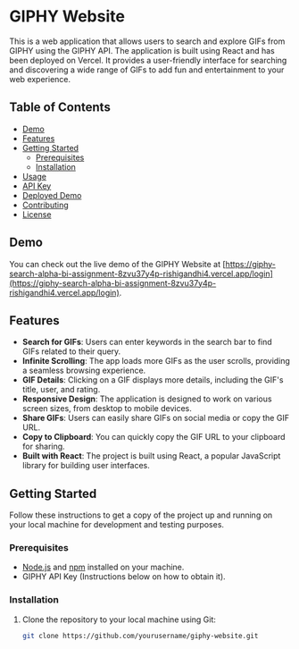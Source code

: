 # GIPHY Website

This is a web application that allows users to search and explore GIFs from GIPHY using the GIPHY API. The application is built using React and has been deployed on Vercel. It provides a user-friendly interface for searching and discovering a wide range of GIFs to add fun and entertainment to your web experience.

## Table of Contents

- [Demo](#demo)
- [Features](#features)
- [Getting Started](#getting-started)
  - [Prerequisites](#prerequisites)
  - [Installation](#installation)
- [Usage](#usage)
- [API Key](#api-key)
- [Deployed Demo](#deployed-demo)
- [Contributing](#contributing)
- [License](#license)

## Demo

You can check out the live demo of the GIPHY Website at [https://giphy-search-alpha-bi-assignment-8zvu37y4p-rishigandhi4.vercel.app/login](https://giphy-search-alpha-bi-assignment-8zvu37y4p-rishigandhi4.vercel.app/login).

## Features

- **Search for GIFs**: Users can enter keywords in the search bar to find GIFs related to their query.
- **Infinite Scrolling**: The app loads more GIFs as the user scrolls, providing a seamless browsing experience.
- **GIF Details**: Clicking on a GIF displays more details, including the GIF's title, user, and rating.
- **Responsive Design**: The application is designed to work on various screen sizes, from desktop to mobile devices.
- **Share GIFs**: Users can easily share GIFs on social media or copy the GIF URL.
- **Copy to Clipboard**: You can quickly copy the GIF URL to your clipboard for sharing.
- **Built with React**: The project is built using React, a popular JavaScript library for building user interfaces.

## Getting Started

Follow these instructions to get a copy of the project up and running on your local machine for development and testing purposes.

### Prerequisites

- [Node.js](https://nodejs.org/) and [npm](https://www.npmjs.com/) installed on your machine.
- GIPHY API Key (Instructions below on how to obtain it).

### Installation

1. Clone the repository to your local machine using Git:

   ```bash
   git clone https://github.com/yourusername/giphy-website.git
